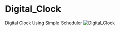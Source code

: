 # Digital_Clock
Digital Clock Using Simple Scheduler
![Digital_Clock](https://user-images.githubusercontent.com/81818994/209126417-24293453-9b05-4ed8-9ef0-3f2a796743ef.PNG)
